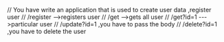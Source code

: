 // You have write an application that is used to create user data ,register user
// /register -->registers user
// /get -->gets all user
// /get?id=1 --->particular user
// /update?id=1 ,you have to pass the body
// /delete?id=1 ,you have to delete the user